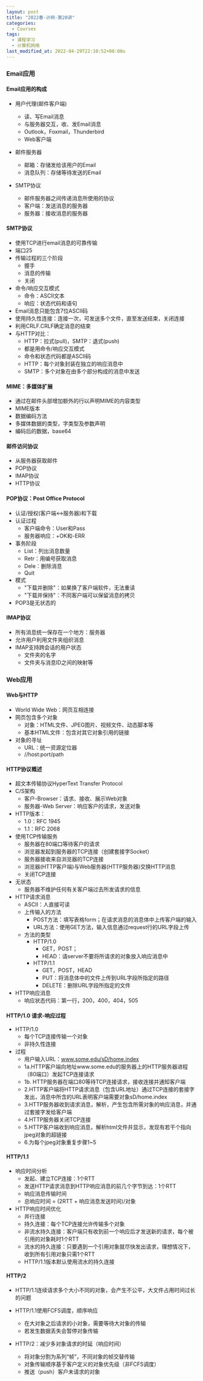 ```yaml
---
layout: post
title: "2022春-计网-第20讲"
categories: 
  - Courses
tags:
  - 课程学习
  - 计算机网络
last_modified_at: 2022-04-29T22:10:52+08:00u
---
```


### Email应用

#### Email应用的构成

- 用户代理(邮件客户端)
  - 读、写Email消息
  - 与服务器交互，收、发Email消息
  - Outlook，Foxmail，Thunderbird
  - Web客户端

- 邮件服务器
  - 邮箱：存储发给该用户的Email
  - 消息队列：存储等待发送的Email
- SMTP协议
  - 邮件服务器之间传递消息所使用的协议
  - 客户端：发送消息的服务器
  - 服务器：接收消息的服务器

#### SMTP协议

- 使用TCP进行email消息的可靠传输
- 端口25
- 传输过程的三个阶段
  - 握手
  - 消息的传输
  - 关闭
- 命令/响应交互模式
  - 命令：ASCII文本
  - 响应：状态代码和语句
- Email消息只能包含7位ASCII码
- 使用持久性连接：连接一次，可发送多个文件，直至发送结束，关闭连接
- 利用CRLF.CRLF确定消息的结束
- 与HTTP对比：
  - HTTP：拉式(pull)，SMTP：退式(push)
  - 都是用命令/响应交互模式
  - 命令和状态代码都是ASCII码
  - HTTP：每个对象封装在独立的响应消息中
  - SMTP：多个对象在由多个部分构成的消息中发送

#### MIME：多媒体扩展

- 通过在邮件头部增加额外的行以声明MIME的内容类型
- MIME版本
- 数据编码方法
- 多媒体数据的类型，字类型及参数声明
- 编码后的数据，base64

#### 邮件访问协议

- 从服务器获取邮件
- POP协议
- IMAP协议
- HTTP协议

#### POP协议：Post Office Protocol

- 认证/授权(客户端<->服务器)和下载
- 认证过程
  - 客户端命令：User和Pass
  - 服务器响应：+OK和-ERR
- 事务阶段
  - List：列出消息数量
  - Retr：用编号获取消息
  - Dele：删除消息
  - Quit
- 模式
  - "下载并删除"：如果换了客户端软件，无法重读
  - "下载并保持"：不同客户端可以保留消息的拷贝
- POP3是无状态的

#### IMAP协议

- 所有消息统一保存在一个地方：服务器
- 允许用户利用文件夹组织消息
- IMAP支持跨会话的用户状态
  - 文件夹的名字
  - 文件夹与消息ID之间的映射等

### Web应用

#### Web与HTTP

- World Wide Web：网页互相连接
- 网页包含多个对象
  - 对象：HTML文件、JPEG图片、视频文件、动态脚本等
  - 基本HTML文件：包含对其它对象引用的链接
- 对象的寻址
  - URL：统一资源定位器
  - //host:port/path

#### HTTP协议概述

- 超文本传输协议HyperText Transfer Protocol
- C/S架构
  - 客户-Browser：请求、接收、展示Web对象
  - 服务器-Web Server：响应客户的请求，发送对象
- HTTP版本：
  - 1.0：RFC 1945
  - 1.1：RFC 2068
- 使用TCP传输服务
  - 服务器在80端口等待客户的请求
  - 浏览器发起到服务器的TCP连接（创建套接字Socket）
  - 服务器接收来自浏览器的TCP连接
  - 浏览器(HTTP客户端)与Web服务器(HTTP服务器)交换HTTP消息
  - 关闭TCP连接
- 无状态
  - 服务器不维护任何有关客户端过去所发请求的信息
- HTTP请求消息
  - ASCII：人直接可读
  - 上传输入的方法
    - POST方法：填写表格form；在请求消息的消息体中上传客户端的输入
    - URL方法：使用GET方法，输入信息通过request行的URL字段上传
  - 方法的类型
    - HTTP/1.0 
      - GET，POST；
      - HEAD：请server不要将所请求的对象放入响应消息中
    - HTTP/1.1
      - GET，POST，HEAD
      - PUT：将消息体中的文件上传到URL字段所指定的路径
      - DELETE：删除URL字段所指定的文件
- HTTP响应消息
  - 响应状态代码：第一行，200，400，404，505

#### HTTP/1.0 请求-响应过程

- HTTP/1.0
  - 每个TCP连接传输一个对象
  - 非持久性连接
- 过程
  - 用户输入URL：www.some.edu/sD/home.index
  - 1a.HTTP客户端向地址www.some.edu的服务器上的HTTP服务器进程（80端口）发起TCP连接请求
  - 1b. HTTP服务器在端口80等待TCP连接请求，接收连接并通知客户端
  - 2.HTTP客户端将HTTP请求消息（包含URL地址）通过TCP连接的套接字发出，消息中所含的URL表明客户端需要对象sD/home.index
  - 3.HTTP服务器收到请求消息，解析，产生包含所需对象的响应消息，并通过套接字发给客户端
  - 4.HTTP服务器关闭TCP连接
  - 5.HTTP客户端收到响应消息，解析html文件并显示，发现有若干个指向jpeg对象的超链接
  - 6.为每个jpeg对象重复步骤1~5

#### HTTP/1.1

- 响应时间分析
  - 发起、建立TCP连接：1个RTT
  - 发送HTTP请求消息到HTTP响应消息的前几个字节到达：1个RTT
  - 响应消息传输时间
  - 总响应时间 = (2RTT + 响应消息发送时间)/对象
- HTTP响应时间优化
  - 并行连接
  - 持久连接：每个TCP连接允许传输多个对象
  - 非流水持久连接：客户端只有收到前一个响应后才发送新的请求，每个被引用的对象耗时1个RTT
  - 流水的持久连接：只要遇到一个引用对象就尽快发出请求，理想情况下，收到所有引用对象只需1个RTT
  - HTTP/1.1版本默认使用流水的持久连接

#### HTTP/2

- HTTP/1.1连续请求多个大小不同的对象，会产生不公平，大文件占用时间过长的问题
- HTTP/1.1使用FCFS调度，顺序响应
  - 在大对象之后请求的小对象，需要等待大对象的传输
  - 若发生数据丢失会暂停对象传输

- HTTP/2：减少多对象请求的时延（响应时间）
  - 将对象分割为系列“帧”，不同对象的帧交替传输
  - 对象传输顺序基于客户定义的对象优先级（非FCFS调度）
  - 推送（push）客户未请求的对象


























